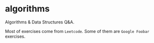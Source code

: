 # algorithms
Algorithms & Data Structures Q&A.

Most of exercises come from `Leetcode`. Some of them are `Google Foobar` exercises.
